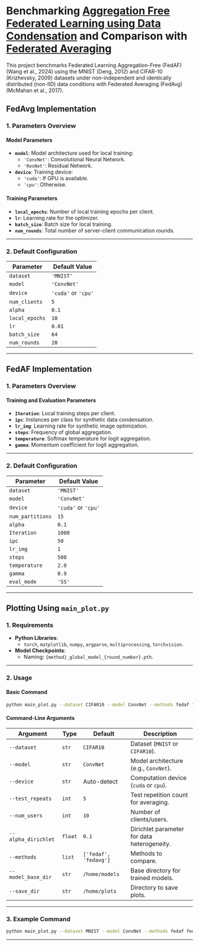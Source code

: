 # ​Benchmarking **[Aggregation Free Federated Learning using Data Condensation](https://doi.org/10.48550/arXiv.2404.18962)** and Comparison with **[Federated Averaging](https://doi.org/10.48550/arXiv.1602.05629)**

  This project benchmarks Federated Learning Aggregation-Free (FedAF) (Wang et al., 2024) using the MNIST (Deng, 2012) and CIFAR-10 (Krizhevsky, 2009) datasets under non-independent and identically distributed (non-IID) data conditions with Federated Averaging (FedAvg) (McMahan et al., 2017).

## **FedAvg Implementation**

### **1. Parameters Overview**

#### **Model Parameters**
- **`model`**: Model architecture used for local training:
  - `'ConvNet'`: Convolutional Neural Network.
  - `'ResNet'`: Residual Network.
- **`device`**: Training device:
  - `'cuda'`: If GPU is available.
  - `'cpu'`: Otherwise.

#### **Training Parameters**
- **`local_epochs`**: Number of local training epochs per client.
- **`lr`**: Learning rate for the optimizer.
- **`batch_size`**: Batch size for local training.
- **`num_rounds`**: Total number of server-client communication rounds.

---

### **2. Default Configuration**

| **Parameter**      | **Default Value**    |
|---------------------|----------------------|
| `dataset`          | `'MNIST'`           |
| `model`            | `'ConvNet'`         |
| `device`           | `'cuda'` or `'cpu'` |
| `num_clients`      | `5`                 |
| `alpha`            | `0.1`               |
| `local_epochs`     | `10`                |
| `lr`               | `0.01`              |
| `batch_size`       | `64`                |
| `num_rounds`       | `20`                |

---

## **FedAF Implementation**

### **1. Parameters Overview**

#### **Training and Evaluation Parameters**
- **`Iteration`**: Local training steps per client.
- **`ipc`**: Instances per class for synthetic data condensation.
- **`lr_img`**: Learning rate for synthetic image optimization.
- **`steps`**: Frequency of global aggregation.
- **`temperature`**: Softmax temperature for logit aggregation.
- **`gamma`**: Momentum coefficient for logit aggregation.

---

### **2. Default Configuration**

| **Parameter**      | **Default Value**    |
|---------------------|----------------------|
| `dataset`          | `'MNIST'`           |
| `model`            | `'ConvNet'`         |
| `device`           | `'cuda'` or `'cpu'` |
| `num_partitions`   | `15`                |
| `alpha`            | `0.1`               |
| `Iteration`        | `1000`              |
| `ipc`              | `50`                |
| `lr_img`           | `1`                 |
| `steps`            | `500`               |
| `temperature`      | `2.0`               |
| `gamma`            | `0.9`               |
| `eval_mode`        | `'SS'`              |

---

## **Plotting Using `main_plot.py`**

### **1. Requirements**
- **Python Libraries**:
  - `torch`, `matplotlib`, `numpy`, `argparse`, `multiprocessing`, `torchvision`.
- **Model Checkpoints**:
  - Naming: `{method}_global_model_{round_number}.pth`.

---

### **2. Usage**

#### **Basic Command**
```bash
python main_plot.py --dataset CIFAR10 --model ConvNet --methods fedaf fedavg
```

#### **Command-Line Arguments**

| **Argument**         | **Type**  | **Default**    | **Description**                                                      |
|-----------------------|-----------|----------------|----------------------------------------------------------------------|
| `--dataset`          | `str`     | `CIFAR10`      | Dataset (`MNIST` or `CIFAR10`).                                      |
| `--model`            | `str`     | `ConvNet`      | Model architecture (e.g., `ConvNet`).                                |
| `--device`           | `str`     | Auto-detect    | Computation device (`cuda` or `cpu`).                                |
| `--test_repeats`     | `int`     | `5`            | Test repetition count for averaging.                                 |
| `--num_users`        | `int`     | `10`           | Number of clients/users.                                             |
| `--alpha_dirichlet`  | `float`   | `0.1`          | Dirichlet parameter for data heterogeneity.                          |
| `--methods`          | `list`    | `['fedaf', 'fedavg']` | Methods to compare.                                              |
| `--model_base_dir`   | `str`     | `/home/models` | Base directory for trained models.                                   |
| `--save_dir`         | `str`     | `/home/plots` | Directory to save plots.                                             |

---

### **3. Example Command**
```bash
python main_plot.py --dataset MNIST --model ConvNet --methods fedaf fedavg --num_users 10 --alpha_dirichlet 0.1
```

---
